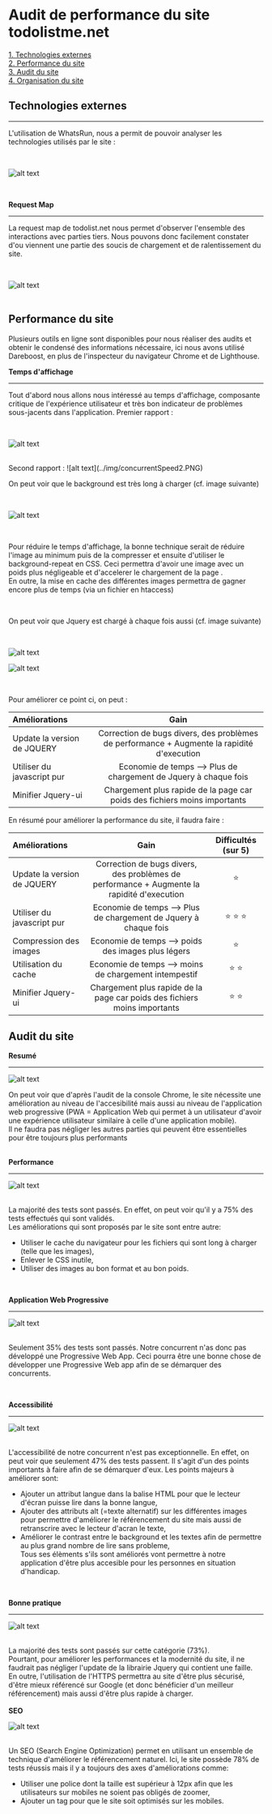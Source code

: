 # **Audit de performance du site todolistme.net**

[1. Technologies externes](#technologies-externes)  
[2. Performance du site](#performance-du-site)  
[3. Audit du site](#audit-du-site)  
[4. Organisation du site](#organisation-du-site)  



## Technologies externes

****

L'utilisation de WhatsRun, nous a permit de pouvoir analyser les technologies utilisés par le site :  

<br>

![alt text](../img/Capture.PNG "Technologies utilisées sur todolistme.net")  

<br>

**Request Map**
***

La request map de todolist.net nous permet d'observer l'ensemble des interactions avec parties tiers.
Nous pouvons donc facilement constater d'ou viennent une partie des soucis de chargement et de ralentissement du site. 

<br>

![alt text](../img/requestmap.png "Request Map de totolistme")  
<br> 

## Performance du site

Plusieurs outils en ligne sont disponibles pour nous réaliser des audits et obtenir le condensé des informations nécessaire, ici nous avons utilisé Dareboost, en plus de l'inspecteur du navigateur Chrome et de Lighthouse.

**Temps d'affichage**
****

Tout d'abord nous allons nous intéressé au temps d'affichage, composante critique de l'expérience utilisateur et très bon indicateur de problèmes sous-jacents dans l'application.
Premier rapport :

<br>

![alt text](../img/concurrentspeed.PNG)  

<br>
Second rapport :
![alt text](../img/concurrentSpeed2.PNG)  

<br>

On peut voir que le background est très long à charger (cf. image suivante)

<br>

![alt text](../images/imagelongue.png)

<br>

Pour réduire le temps d'affichage, la bonne technique serait de réduire l'image au minimum puis de la compresser
 et ensuite d'utiliser le background-repeat en CSS. Ceci permettra d'avoir une image avec un poids
 plus négligeable et d'accelerer le chargement de la page .  
En outre, la mise en cache des différentes images permettra de gagner encore plus de temps 
(via un fichier en htaccess)

<br>

On peut voir que Jquery est chargé à chaque fois aussi (cf. image suivante)

<br>

![alt text](../images/jquery.png)

![alt text](../images/jquery_coverage.png)


<br>

Pour améliorer ce point ci, on peut :

| Améliorations                    |     Gain                                                                                         |
| :------------                    | :-------------:                                                                                  | 
|   Update la version de JQUERY    |   Correction de bugs divers, des problèmes de performance + Augmente la rapidité d'execution     |
|   Utiliser du javascript pur     |   Economie de temps --> Plus de chargement de Jquery à chaque fois                               |
|   Minifier Jquery-ui             |   Chargement plus rapide de la page car poids des fichiers moins importants                      |


En résumé pour améliorer la performance du site, il faudra faire :

| Améliorations                     |     Gain                                                                                         | Difficultés (sur 5) |
| :------------                     | :-------------:                                                                                  | :-------------:     | 
|   Update la version de JQUERY     |   Correction de bugs divers, des problèmes de performance + Augmente la rapidité d'execution     | :star:              |
|   Utiliser du javascript pur      |   Economie de temps --> Plus de chargement de Jquery à chaque fois                               | :star: :star: :star:|
|   Compression des images          | Economie de temps --> poids des images plus légers                                               | :star:              |
|   Utilisation du cache            | Economie de temps --> moins de chargement intempestif                                            | :star: :star:       |
|   Minifier Jquery-ui              |   Chargement plus rapide de la page car poids des fichiers moins importants                      | :star: :star:       |


## Audit du site

**Resumé**
***
![alt text](../images/performance.png)
<br>

On peut voir que d'après l'audit de la console Chrome, le site nécessite une amélioration au niveau de l'accesibilité mais aussi
au niveau de l'application web progressive (PWA = Application Web qui permet à un utilisateur d'avoir une
 expérience utilisateur similaire à celle d'une application mobile).  
 Il ne faudra pas négliger les autres parties qui peuvent être essentielles 
 pour être toujours plus performants  
<br>

**Performance**
***
![alt text](../images/performance2.png)  
<br>

La majorité des tests sont passés. En effet, on peut voir qu'il y a 75% des tests effectués qui sont validés.  
Les améliorations qui sont proposés par le site sont entre autre:
* Utiliser le cache du navigateur pour les fichiers qui sont long à charger (telle que les images),
* Enlever le CSS inutile,
* Utiliser des images au bon format et au bon poids.  
<br>

**Application Web Progressive**
***
![alt text](../images/pwa.png)  
<br>

Seulement 35% des tests sont passés. Notre concurrent n'as donc pas développé une Progressive Web App. 
Ceci pourra être une bonne chose de développer une Progressive Web app afin de se démarquer des concurrents.

<br>


**Accessibilité**
***
![alt text](../images/accessibility.png)  
<br>

L'accessibilité de notre concurrent n'est pas exceptionnelle. En effet, on peut voir que seulement 47% des 
tests passent. Il s'agit d'un des points importants à faire afin de se démarquer d'eux. 
Les points majeurs à améliorer sont:                
 - Ajouter un attribut langue dans la balise HTML pour que le lecteur d'écran puisse lire dans la bonne langue,
 - Ajouter des attributs alt (=texte alternatif) sur les différentes images pour permettre d'améliorer 
   le référencement du site mais aussi de retranscrire avec le lecteur d'acran le texte,
- Améliorer le contrast entre le background et les textes afin de permettre au plus grand nombre de lire 
  sans probleme,  
 Tous ses élèments s'ils sont améliorés vont permettre à notre application d'être plus accesible 
pour les personnes en situation d'handicap.   
<br>

**Bonne pratique**
***
![alt text](../images/best_pratices.png)  
<br>  

La majorité des tests sont passés sur cette catégorie (73%).  
Pourtant, pour améliorer les performances et la modernité du site,
il ne faudrait pas négliger l'update de la librairie Jquery qui contient une faille.  
En outre, l'utilisation de l'HTTPS permettra au site d'être plus sécurisé, 
d'être mieux référencé sur Google (et donc bénéficier d'un meilleur référencement) 
mais aussi d'être plus rapide à charger.  
<br> 
**SEO**

![alt text](../images/SEO.png)  
<br>

Un SEO (Search Engine Optimization) permet en utilisant un ensemble de technique 
d'améliorer le référencement naturel. Ici, le site possède 78% de tests réussis 
mais il y a toujours des axes d'améliorations comme:
- Utiliser une police dont la taille est supérieur à 12px afin que les utilisateurs 
sur mobiles ne soient pas obligés de zoomer,
- Ajouter un tag <meta name="viewport"> pour que le site soit optimisés sur les mobiles.







